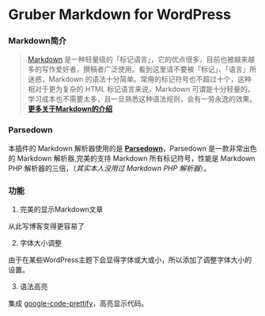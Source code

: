 # Gruber Markdown for WordPress

### Markdown简介

>[Markdown](https://zh.wikipedia.org/wiki/Markdown) 是一种轻量级的「标记语言」，它的优点很多，目前也被越来越多的写作爱好者，撰稿者广泛使用。看到这里请不要被「标记」、「语言」所迷惑，Markdown 的语法十分简单。常用的标记符号也不超过十个，这种相对于更为复杂的 HTML 标记语言来说，Markdown 可谓是十分轻量的，学习成本也不需要太多，且一旦熟悉这种语法规则，会有一劳永逸的效果。[**更多关于Markdown的介绍**](http://blog.iflappy.com/archives/51.html)

### Parsedown

本插件的 Markdown 解析器使用的是 [**Parsedown**](http://parsedown.org/)，Parsedown 是一款非常出色的 Markdown 解析器,完美的支持 Markdown 所有标记符号，性能是 Markdown PHP 解析器的三倍，（*其实本人没用过 Markdown PHP 解析器*）。

### 功能

1. 完美的显示Markdown文章

从此写博客变得更容易了

2. 字体大小调整

由于在某些WordPress主题下会显得字体或大或小，所以添加了调整字体大小的设置。

3. 语法高亮

集成 [google-code-prettify](https://github.com/google/code-prettify)，高亮显示代码。

